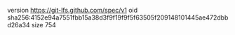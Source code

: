 version https://git-lfs.github.com/spec/v1
oid sha256:4152e94a7551fbb15a38d3f9f19f9f5f63505f209148101445ae472dbbd26a34
size 754
